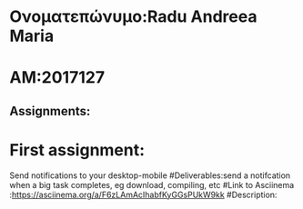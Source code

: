 # Ονοματεπώνυμο:Radu Andreea Maria 
# AM:2017127
## Assignments:

# First assignment:
Send notifications to your desktop-mobile
#Deliverables:send a notifcation when a big task completes, eg download, compiling, etc
#Link to Asciinema :https://asciinema.org/a/F6zLAmAcIhabfKyGGsPUkW9kk
#Description:

